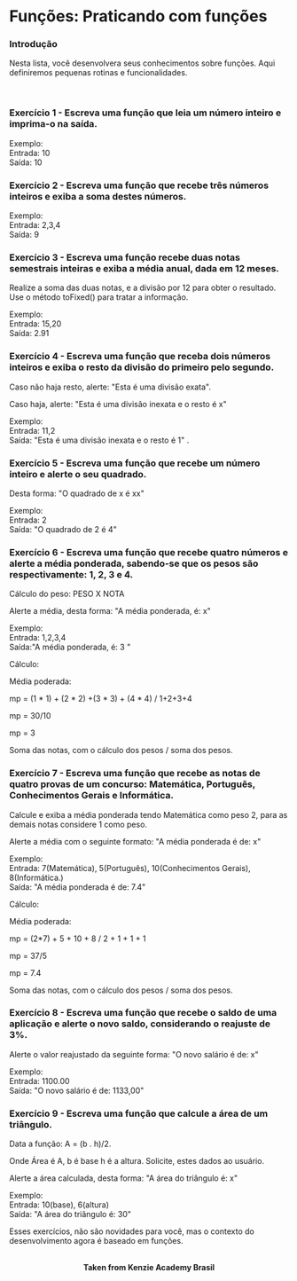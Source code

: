 <h1>Funções: Praticando com funções</h1>

<h3>Introdução</h3>
Nesta lista, você desenvolvera seus conhecimentos sobre funções. Aqui definiremos pequenas rotinas e funcionalidades.

⁠<h3>Exercício 1 - Escreva uma função que leia um número inteiro e imprima-o na saída.</h3>

Exemplo:  
Entrada: 10  
Saída: 10

<h3>Exercício 2 - Escreva uma função que recebe três números inteiros e exiba a soma destes números.</h3>

Exemplo:  
Entrada: 2,3,4  
Saída: 9⁠

<h3>Exercício 3 - Escreva uma função recebe duas notas semestrais inteiras e exiba a média anual, dada em 12 meses.</h3>

Realize a soma das duas notas, e a divisão por 12 para obter o resultado. Use o método toFixed() para tratar a informação.

Exemplo:  
Entrada: 15,20  
Saída: 2.91

<h3>Exercício 4 - Escreva uma função que receba dois números inteiros e exiba o resto da divisão do primeiro pelo segundo.</h3>

Caso não haja resto, alerte: "Esta é uma divisão exata".

Caso haja, alerte: "Esta é uma divisão inexata e o resto é x"

Exemplo:  
Entrada: 11,2  
Saída: "Esta é uma divisão inexata e o resto é 1" .

<h3>Exercício 5 - Escreva uma função que recebe um número inteiro e alerte o seu quadrado.</h3>

Desta forma: "O quadrado de x é xx"

Exemplo:  
Entrada: 2  
Saída: "O quadrado de 2 é 4"

<h3>Exercício 6 - Escreva uma função que recebe quatro números e alerte a média ponderada, sabendo-se que os pesos são respectivamente: 1, 2, 3 e 4.</h3>

Cálculo do peso: PESO X NOTA

Alerte a média, desta forma: "A média ponderada, é: x"

Exemplo:  
Entrada: 1,2,3,4  
Saída:"A média ponderada, é: 3 "

⁠Cálculo:

Média poderada:

mp = (1 * 1) + (2 * 2) +(3 * 3) + (4 * 4) / 1+2+3+4

mp = 30/10

mp = 3

Soma das notas, com o cálculo dos pesos / soma dos pesos.

<h3>Exercício 7 - Escreva uma função que recebe as notas de quatro provas de um concurso: Matemática, Português, Conhecimentos Gerais e Informática.</h3>

Calcule e exiba a média ponderada tendo Matemática como peso 2, para as demais notas considere 1 como peso.

Alerte a média com o seguinte formato: "A média ponderada é de: x"

Exemplo:  
Entrada: 7(Matemática), 5(Português), 10(Conhecimentos Gerais), 8(Informática.)  
Saída: "A média ponderada é de: 7.4"

Cálculo:

Média poderada:

mp = (2*7) + 5 + 10 + 8 / 2 + 1 + 1 + 1

mp = 37/5

mp = 7.4

⁠Soma das notas, com o cálculo dos pesos / soma dos pesos.

<h3>Exercício 8 - Escreva uma função que recebe o saldo de uma aplicação e alerte o novo saldo, considerando o reajuste de 3%.</h3>

Alerte o valor reajustado da seguinte forma: "O novo salário é de: x"

Exemplo:  
Entrada: 1100.00  
Saída: "O novo salário é de: 1133,00"

<h3>Exercício 9 - Escreva uma função que calcule a área de um triângulo.</h3>
Data a função: A = (b . h)/2.

Onde Área é A, b é base h é a altura.
Solicite, estes dados ao usuário.

Alerte a área calculada, desta forma: "A área do triângulo é: x"

Exemplo:  
Entrada: 10(base), 6(altura)  
Saída: "A área do triângulo é: 30"


Esses exercícios, não são novidades para você, mas o contexto do desenvolvimento agora é baseado em funções.
<br>
<br>

<p align="center"><b>Taken from Kenzie Academy Brasil</b></p>
